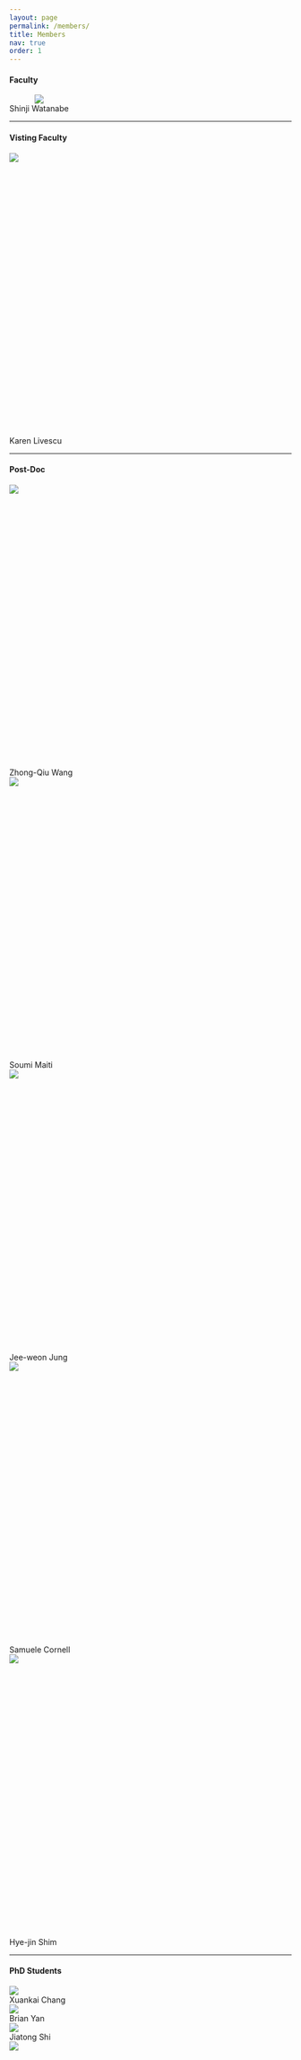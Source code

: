 ```yaml
---
layout: page
permalink: /members/
title: Members
nav: true
order: 1
---
```


<style>
/* Extra small devices (portrait phones, less than 576px) */
@media (max-width: 575.98px) {
  .w-xs-100 {
    width: 100% !important;
  }

  .w-xs-75 {
    width: 75% !important;
  }

  .w-xs-50 {
    width: 50% !important;
  }

  .w-xs-25 {
    width: 25% !important;
  }
}

/* Small devices (landscape phones, 576px and up) */
@media (min-width: 576px) and (max-width: 767.98px) {
  .w-sm-100 {
    width: 100% !important;
  }

  .w-sm-75 {
    width: 75% !important;
  }

  .w-sm-50 {
    width: 50% !important;
  }

  .w-sm-25 {
    width: 25% !important;
  }
}

/* Medium devices (tablets, 768px and up) */
@media (min-width: 768px) and (max-width: 991.98px) {

  .w-md-100 {
    width: 100% !important;
  }

  .w-md-75 {
    width: 75% !important;
  }

  .w-md-50 {
    width: 50% !important;
  }

  .w-md-25 {
    width: 25% !important;
  }
}

/* Large devices (desktops, 992px and up) */
@media (min-width: 992px) and (max-width: 1199.98px) {

  .w-lg-100 {
    width: 100% !important;
  }

  .w-lg-75 {
    width: 75% !important;
  }

  .w-lg-50 {
    width: 50% !important;
  }

  .w-lg-25 {
    width: 25% !important;
  }


}

/* Extra large devices (large desktops, 1200px and up) */
@media (min-width: 1200px) {

  .w-xl-100 {
    width: 100% !important;
  }

  .w-xl-75 {
    width: 75% !important;
  }

  .w-xl-50 {
    width: 50% !important;
  }

  .w-xl-25 {
    width: 25% !important;
  }

}



.car-col-2 {
  -webkit-column-count: 2;
  -moz-column-count: 2;
  column-count: 2;
}

.car-col-1 {
  -webkit-column-count: 1;
  -moz-column-count: 1;
  column-count: 1;
}

.car-col-3 {
  -webkit-column-count: 3;
  -moz-column-count: 3;
  column-count: 3;
}

.car-col-4 {
  -webkit-column-count: 4;
  -moz-column-count: 4;
  column-count: 4;
}

.car-col-5 {
  -webkit-column-count: 5;
  -moz-column-count: 5;
  column-count: 5;
}

.car-col-6 {
  -webkit-column-count: 6;
  -moz-column-count: 6;
  column-count: 6;
}

.square{
    position:relative;
    overflow:hidden;
    padding-bottom:100%;
}
.square img{
    position:absolute;
}

</style>


#### Faculty
<div class="row mt-3">
    <div class="col-sm mt-3 mt-md-0">
    </div>
    <div class="col-sm mt-3 mt-md-1" style="display:table-cell; vertical-align:middle; text-align:center">
    	<a href="https://sites.google.com/view/shinjiwatanabe" target="_blank" rel="noopener noreferrer">
            <img class="img-fluid rounded z-depth-1" src="{{ site.baseurl }}/assets/img/shinji_20210605.jpg">
        </a>
        <div class="caption">
            Shinji Watanabe
        </div>
    </div>
    <div class="col-sm mt-3 mt-md-0">
    </div>
</div>
<hr />

#### Visting Faculty
<div class="row mt-3">
    <div class="col-sm mt-3 mt-md-0">
        <div class="square">
        <a href="https://home.ttic.edu/~klivescu/" target="_blank" rel="noopener noreferrer">
            <img class="img-fluid rounded z-depth-1" src="{{ site.baseurl }}/assets/img/12.jpg">
        </a></div>
        <div class="caption">
            Karen Livescu
        </div>
    </div>
    <div class="col-sm mt-3 mt-md-0">
    </div>
    <div class="col-sm mt-3 mt-md-0">
    </div>
    <div class="col-sm mt-3 mt-md-0">
    </div>
</div>
<hr />

#### Post-Doc
<div class="row mt-3">
    <div class="col-sm mt-3 mt-md-1">
    <div class="square">
    <a href="https://zqwang7.github.io/" target="_blank" rel="noopener noreferrer">
        <img class="img-fluid rounded z-depth-1" src="{{ site.baseurl }}/assets/img/zhongqiu.jpg">
    </a></div>
        <div class="caption">
            Zhong-Qiu Wang
        </div>
    </div>
    <div class="col-sm mt-3 mt-md-1">
    <div class="square">
    <a href="https://www.linkedin.com/in/soumi-maiti-84ba6a20" target="_blank" rel="noopener noreferrer">
        <img class="img-fluid rounded z-depth-1" src="{{ site.baseurl }}/assets/img/soumi.jpg">
    </a></div>
        <div class="caption">
            Soumi Maiti
        </div>
    </div>
    <div class="col-sm mt-3 mt-md-1">
    <div class="square">
    <a href="https://jungjee.github.io/" target="_blank" rel="noopener noreferrer">
        <img class="img-fluid rounded z-depth-1" src="{{ site.baseurl }}/assets/img/jeeweon.jpg">
    </a></div>
        <div class="caption">
            Jee-weon Jung
        </div>
    </div>
    <div class="col-sm mt-3 mt-md-1">
    <div class="square">
    <a href="https://github.com/popcornell" target="_blank" rel="noopener noreferrer">
        <img class="img-fluid rounded z-depth-1" src="{{ site.baseurl }}/assets/img/samuele.jpg">
    </a></div>
        <div class="caption">
            Samuele Cornell
        </div>
    </div>
    <div class="col-sm mt-3 mt-md-1">
    <div class="square">
    <a href="https://scholar.google.co.kr/citations?user=MSIvlNoAAAAJ&hl=ko&authuser=1" target="_blank" rel="noopener noreferrer">
        <img class="img-fluid rounded z-depth-1" src="{{ site.baseurl }}/assets/img/hyejin.png">
    </a></div>
        <div class="caption">
            Hye-jin Shim
        </div>
    </div>
</div>
<hr />


#### PhD Students
<div class="row mt-3">
    <div class="col-sm mt-3 mt-md-0">
    <a href="https://www.xuankaic.com/" target="_blank" rel="noopener noreferrer">
        <img class="img-fluid rounded z-depth-1" src="{{ site.baseurl }}/assets/img/xuankai.jpg">
    </a>
        <div class="caption">
            Xuankai Chang
        </div>
    </div>
    <div class="col-sm mt-3 mt-md-0">
    <a href="https://www.cs.cmu.edu/~byan" target="_blank" rel="noopener noreferrer">
        <img class="img-fluid rounded z-depth-1" src="{{ site.baseurl }}/assets/img/brian.jpg">
    </a>
        <div class="caption">
            Brian Yan
        </div>
    </div>
    <div class="col-sm mt-3 mt-md-0">
        <a href="http://shijt.site/" target="_blank" rel="noopener noreferrer">
            <img class="img-fluid rounded z-depth-1" src="{{ site.baseurl }}/assets/img/jiatong.jpg">
        </a>
        <div class="caption">
            Jiatong Shi
        </div>
    </div>
    <div class="col-sm mt-3 mt-md-0">
	<div class="square">
	    <a href="https://pyf98.github.io/" target="_blank" rel="noopener noreferrer">
	        <img class="img-fluid rounded z-depth-1" src="{{ site.baseurl }}/assets/img/yifan.jpg">
    	    </a>
	</div>
        <div class="caption">
            Yifan Peng
        </div>
    </div>
</div>
<div class="row mt-3">
    <div class="col-sm mt-3 mt-md-0">
        <a href="#">
            <img class="img-fluid rounded z-depth-1" src="{{ site.baseurl }}/assets/img/jessica.jpg">
        </a>
        <div class="caption">
            Jessica Huynh (co-supervising)
        </div>
    </div>
    <div class="col-sm mt-3 mt-md-0">
        <a href="https://muqiaoy.github.io/" target="_blank" rel="noopener noreferrer">
            <img class="img-fluid rounded z-depth-1" src="{{ site.baseurl }}/assets/img/muqiaoy.png">
        </a>
        <div class="caption">
            Muqiao Yang (co-supervising)
        </div>
    </div>
    <div class="col-sm mt-3 mt-md-0">
        <div class="square">
        <a href="https://www.linkedin.com/in/arora-sid/" target="_blank" rel="noopener noreferrer">
            <img class="img-fluid rounded z-depth-1" src="{{ site.baseurl }}/assets/img/sarora.jpg">
        </a></div>
        <div class="caption">
            Siddhant Arora
        </div>
    </div>
    <div class="col-sm mt-1 mt-md-1">
        <div class="square">
        <a href="#">
            <img class="img-fluid rounded z-depth-1" src="{{ site.baseurl }}/assets/img/liwei.png">
        </a></div>
        <div class="caption">
            Li-wei Chen (co-supervising)
        </div>
    </div>
</div>
<div class="row mt-3">
    <div class="col-sm mt-3 mt-md-0">
        <div class="square">
        <a href="https://jctian98.github.io/" target="_blank" rel="noopener noreferrer">
            <img class="img-fluid rounded z-depth-1" src="{{ site.baseurl }}/assets/img/jinchuan.jpg">
        </a></div>
        <div class="caption">
            Jinchuan Tian
        </div>
    </div>
    <div class="col-sm mt-3 mt-md-0">
    </div>
    <div class="col-sm mt-3 mt-md-0">
    </div>
    <div class="col-sm mt-3 mt-md-0">
    </div>
</div>
<hr />

#### Master Students
<div class="row mt-3">
    <div class="col-sm mt-3 mt-md-0">
        <div class="square">
        <a href="https://wanchichen.github.io/" target="_blank" rel="noopener noreferrer">
            <img class="img-fluid rounded z-depth-1" src="{{ site.baseurl }}/assets/img/william_chen.png">
	</a></div>
        <div class="caption">
            William Chen 
        </div>	    
    </div>
    <div class="col-sm mt-3 mt-md-0">
	 <div class="square">
        <a href="https://slseanwu.github.io/" target="_blank" rel="noopener noreferrer">
            <img class="img-fluid rounded z-depth-1" src="{{ site.baseurl }}/assets/img/shihlun.JPG">
	</a></div>
        <div class="caption">
            Shih-Lun Wu
        </div>	
    </div>
    <div class="col-sm mt-3 mt-md-0">
	 <div class="square">
        <a href="https://kwangheechoi.com/" target="_blank" rel="noopener noreferrer">
            <img class="img-fluid rounded z-depth-1" src="{{ site.baseurl }}/assets/img/kwanghee.jpg">
	    </a></div>
        <div class="caption">
            Kwanghee Choi
        </div>	
    </div>
    <div class="col-sm mt-3 mt-md-0">
    </div>
</div>

<hr />

<!-- #### Undergraduate Students
<div class="row mt-3">
    <div class="col-sm mt-1 mt-md-1">
    </div>
    <div class="col-sm mt-3 mt-md-0">
    </div>
    <div class="col-sm mt-3 mt-md-0">
    </div>
    <div class="col-sm mt-3 mt-md-0">
    </div>
</div>
<hr /> -->

#### Visitors & Collaborators


<div class="row mt-3">
    <div class="col-sm mt-1 mt-md-1">
        <div class="square">
        <a href="https://sites.google.com/view/wangyou-zhang/" target="_blank" rel="noopener noreferrer">
            <img class="img-fluid rounded z-depth-1" src="{{ site.baseurl }}/assets/img/wangyou_zhang.jpg">
        </a></div>
        <div class="caption">
            Wangyou Zhang
        </div>
    </div>
    <div class="col-sm mt-3 mt-md-0">
        <div class="square">
        <a href="https://roshansh-cmu.github.io/" target="_blank" rel="noopener noreferrer">
            <img class="img-fluid rounded z-depth-1" src="{{ site.baseurl }}/assets/img/roshansh.jpg">
        </a></div>
        <div class="caption">
            Roshan Sharma (CMU)
        </div>
    </div>
    <div class="col-sm mt-3 mt-md-0">
        <div class="square">
        <a href="https://wyh2000.github.io/" target="_blank" rel="noopener noreferrer">
            <img class="img-fluid rounded z-depth-1" src="{{ site.baseurl }}/assets/img/yihanwu.jpg">
        </a></div>
        <div class="caption">
            Yihan Wu
        </div>
    </div>
    <div class="col-sm mt-3 mt-md-0">
        <div class="square">
        <a href="https://scholar.google.com/citations?user=v7nc-MwAAAAJ" target="_blank" rel="noopener noreferrer">
            <img class="img-fluid rounded z-depth-1" src="{{ site.baseurl }}/assets/img/chendali.jpg">
        </a></div>
        <div class="caption">
            Chenda Li
        </div>
    </div>
</div>

<hr />

#### Alumni

##### Students
<ul>
<li>2021. 01 - 2023. 06: Xinjian Li (CMU) </li>
<li>2021. 09 - 2023. 05: Dan Berrebbi (CMU) </li>
<li>2021. 09 - 2022. 12: Dorsa Zeinali (CMU) </li>
<li>2021. 09 - 2022. 12: Karthik Ganesan (MIIS directed study, CMU) </li>
<li>2020. 09 - 2022. 08: Siddharth Dalmia (CMU, co-supervisor)</li>
<li>2021. 01 - 2022. 08: Chaitanya Narisetty (CMU)</li>
<li>2021. 01 - 2022. 08: Peter Wu (CMU, co-supervisor)</li>
<li>2021. 09 - 2022. 08: Sujay Suresh Kumar (MIIS directed study, CMU)</li>
<li>2021. 09 - 2022. 08: Debayan Ghosh (CMU)</li>
<li>2017. 09 - 2021. 08: Aswin Shanmugam Subramanian (JHU)</li>
<li>2017. 10 - 2021. 08: Matthew Maciejewski (JHU, co-supervisor)</li>
<li>2020. 08 - 2021. 08: Tianzi Wang (JHU) </li>
<li>2018. 07 - 2019. 06: Zhiqi Wang (JHU)</li>
<li>2017. 12 - 2020. 12: Matthew Wiesner (JHU, co-supervising)</li>
<li>2017. 09 - 2018. 12: Szu-Jui Chen (JHU)</li>
</ul>

##### Visitors & Collaborators
<ul>
<li>2023. 08 - 2023. 10: Minsu Kim (Korea Advanced Institute of Science and Technology)</li>
<li>2023. 05 - 2023. 08: Kohei Saijo (Waseda University)</li>
<li>2022. 10 - 2023. 01: Takaaki Saeki (University of Tokyo)</li>
<li>2021. 12 - 2022. 12: Yosuke Kashiwagi (Sony)</li>
<li>2022. 04 - 2022. 09: Samuele Cornell (Universita Politecnica delle Marche)</li>
<li>2022. 03 - 2022. 06: Yoshiki Masuyama (Tokyo Metropolitan University)</li>
<li>2021. 07 - 2022. 07: Yushi Ueda (Japan Patent Office)</li>
<li>2021. 08 - 2021. 12: Yen-Ju Lu (Research Center for Information Technology Innovation, Academia Sinica)</li>
<li>2020. 01 - 2021. 01: Pengcheng Guo (Northwestern Polytechnical University)</li>
<li>2019. 12 - 2020. 03 & 2022. 03 - 2022. 06: Yosuke Higuchi (Waseda University)</li>
<li>2019. 12 - 2020. 12: Jing Shi (Chinese Academy of Science)</li>
<li>2019. 07 - 2019. 10: Katsuki Inoue (Okayama University)</li>
<li>2018. 11 - 2019. 05: Murali Karthick Baskar (Brno University of Technology)</li>
<li>2018. 09 - 2018. 12: Xuankai Chang (Shanghai Jiao Tong University)</li>
<li>2018. 08 - 2018. 09: Hirofumi Inaguma (Kyoto University)</li>
<li>2018. 07 - 2020. 03: Yusuke Fujita (Hitachi Ltd.)</li>
<li>2018. 04 - 2018. 09: Nelson Enrique Yalta Soplin (Waseda University)</li>
</ul>


